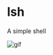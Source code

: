 # lsh

A simple shell

![gif](https://cdn-ak.f.st-hatena.com/images/fotolife/n/ngo275/20170331/20170331225229.gif)
